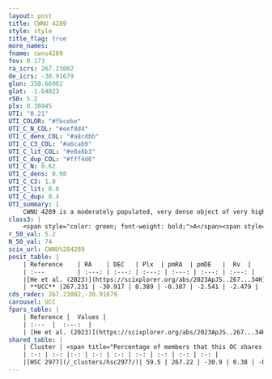 ```yaml
---
layout: post
title: CWNU 4289
style: style
title_flag: true
more_names: 
fname: cwnu4289
fov: 0.173
ra_icrs: 267.23082
de_icrs: -30.91679
glon: 358.66902
glat: -1.64023
r50: 5.2
plx: 0.38945
UTI: "0.21"
UTI_COLOR: "#fbcebe"
UTI_C_N_COL: "#eef8d4"
UTI_C_dens_COL: "#a8cdbb"
UTI_C_C3_COL: "#a6cab9"
UTI_C_lit_COL: "#e0a6b3"
UTI_C_dup_COL: "#fff4d6"
UTI_C_N: 0.62
UTI_C_dens: 0.98
UTI_C_C3: 1.0
UTI_C_lit: 0.0
UTI_C_dup: 0.4
UTI_summary: |
    CWNU 4289 is a moderately populated, very dense object of very high C3 quality. It was recently reported in the literature.<br><br><span style="color: #99180f; font-weight: bold;">Warning: </span>This is possibly a duplicated object, which shares a significant percentage of members with at least one previously reported entry.
class3: |
    <span style="color: green; font-weight: bold;">A</span><span style="color: green; font-weight: bold;">A</span>
r_50_val: 5.2
N_50_val: 74
scix_url: CWNU%204289
posit_table: |
    | Reference    | RA    | DEC   | Plx  | pmRA  | pmDE   |  Rv  |
    | :---         | :---: | :---: | :---: | :---: | :---: | :---: |
    |[He et al. (2023)](https://scixplorer.org/abs/2023ApJS..267...34H) | 267.23 | -30.938 | 0.386 | -0.4 | -2.536 | 19.9 |
    | **UCC** |267.231 | -30.917 | 0.389 | -0.387 | -2.541 | -2.479 | 
cds_radec: 267.23082,-30.91679
carousel: UCC
fpars_table: |
    | Reference |  Values |
    | :---  |  :---:  |
    | [He et al. (2023)](https://scixplorer.org/abs/2023ApJS..267...34H) | `A0=1.65, m-M=11.8, logA=6.4` |
shared_table: |
    | Cluster | <span title="Percentage of members that this OC shares with the ones listed">%</span>   | RA   | DEC   | Plx   | pmRA  | pmDE  | Rv | UTI |
    | :-: | :-: |:-: | :-: | :-: | :-: | :-: | :-: | :-: |
    |[HSC 2977](/_clusters/hsc2977/)| 59.5 | 267.22 | -30.9 | 0.38 | -0.39 | -2.53 | 19.9 |0.58 |
---
```

